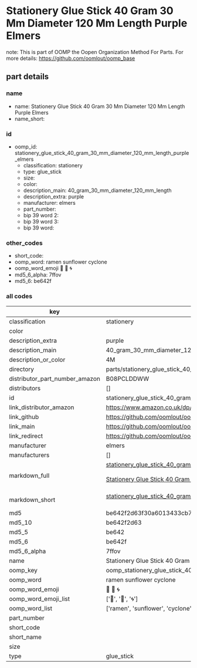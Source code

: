 # Stationery Glue Stick 40 Gram 30 Mm Diameter 120 Mm Length Purple Elmers  

note: This is part of OOMP the Oopen Organization Method For Parts. For more details: https://github.com/oomlout/oomp_base

##  part details
  







### name
* name: Stationery Glue Stick 40 Gram 30 Mm Diameter 120 Mm Length Purple Elmers
* name_short: 
### id
* oomp_id: stationery_glue_stick_40_gram_30_mm_diameter_120_mm_length_purple_elmers
  * classification: stationery
  * type: glue_stick
  * size: 
  * color: 
  * description_main: 40_gram_30_mm_diameter_120_mm_length
  * description_extra: purple
  * manufacturer: elmers
  * part_number: 
  * bip 39 word 2: 
  * bip 39 word 3: 
  * bip 39 word: 

### other_codes
* short_code: 
* oomp_word: ramen sunflower cyclone
* oomp_word_emoji :ramen: :sunflower: :cyclone:
* md5_6_alpha: 7ffov
* md5_6: be642f









### all codes 
| key | value |  
| --- | --- |  
| classification | stationery |  
| color |  |  
| description_extra | purple |  
| description_main | 40_gram_30_mm_diameter_120_mm_length |  
| description_or_color | 4M |  
| directory | parts/stationery_glue_stick_40_gram_30_mm_diameter_120_mm_length_purple_elmers |  
| distributor_part_number_amazon | B08PCLDDWW |  
| distributors | [] |  
| id | stationery_glue_stick_40_gram_30_mm_diameter_120_mm_length_purple_elmers |  
| link_distributor_amazon | https://www.amazon.co.uk/dp/B08PCLDDWW |  
| link_github | https://github.com/oomlout/oomlout_oomp_version_1_messy/tree/main/parts/stationery_glue_stick_40_gram_30_mm_diameter_120_mm_length_purple_elmers |  
| link_main | https://github.com/oomlout/oomlout_oomp_version_1_messy/tree/main/parts/stationery_glue_stick_40_gram_30_mm_diameter_120_mm_length_purple_elmers |  
| link_redirect | https://github.com/oomlout/oomlout_oomp_version_1_messy/tree/main/parts/stationery_glue_stick_40_gram_30_mm_diameter_120_mm_length_purple_elmers |  
| manufacturer | elmers |  
| manufacturers | [] |  
| markdown_full | [stationery_glue_stick_40_gram_30_mm_diameter_120_mm_length_purple_elmers](none)<br>[](none)<br>[Stationery Glue Stick 40 Gram 30 Mm Diameter 120 Mm Length Purple Elmers](none)<br><br> |  
| markdown_short | [stationery_glue_stick_40_gram_30_mm_diameter_120_mm_length_purple_elmers](none)<br><br> |  
| md5 | be642f2d63f30a6013433cb729aa3676 |  
| md5_10 | be642f2d63 |  
| md5_5 | be642 |  
| md5_6 | be642f |  
| md5_6_alpha | 7ffov |  
| name | Stationery Glue Stick 40 Gram 30 Mm Diameter 120 Mm Length Purple Elmers |  
| oomp_key | oomp_stationery_glue_stick_40_gram_30_mm_diameter_120_mm_length_purple_elmers |  
| oomp_word | ramen sunflower cyclone |  
| oomp_word_emoji | :ramen: :sunflower: :cyclone: |  
| oomp_word_emoji_list | [':ramen:', ':sunflower:', ':cyclone:'] |  
| oomp_word_list | ['ramen', 'sunflower', 'cyclone'] |  
| part_number |  |  
| short_code |  |  
| short_name |  |  
| size |  |  
| type | glue_stick |  
